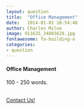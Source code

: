 ```yaml
---
layout: question
title:  "Office Management"
date:   2014-01-02 16:54:46
author: Charles Milne
image: 911635_34803628.jpg
fontawesome: fa-building-o
categories:
- question
---
```

#### Office Management
100 - 250 words.

<p><br/><a href="{{ "/contact/" | prepend: site.baseurl }}" class="btn btn-theme">Contact Us!</a></p>
